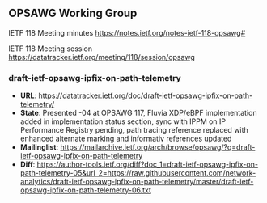 ## OPSAWG Working Group

IETF 118 Meeting minutes
https://notes.ietf.org/notes-ietf-118-opsawg#

IETF 118 Meeting session
https://datatracker.ietf.org/meeting/118/session/opsawg

### draft-ietf-opsawg-ipfix-on-path-telemetry
* **URL**: https://datatracker.ietf.org/doc/draft-ietf-opsawg-ipfix-on-path-telemetry/
* **State**: Presented -04 at OPSAWG 117, Fluvia XDP/eBPF implementation added in implementation status section, sync with IPPM on IP Performance Registry pending, path tracing reference replaced with enhanced alternate marking and informativ references updated
* **Mailinglist**: https://mailarchive.ietf.org/arch/browse/opsawg/?q=draft-ietf-opsawg-ipfix-on-path-telemetry
* **Diff**: https://author-tools.ietf.org/diff?doc_1=draft-ietf-opsawg-ipfix-on-path-telemetry-05&url_2=https://raw.githubusercontent.com/network-analytics/draft-ietf-opsawg-ipfix-on-path-telemetry/master/draft-ietf-opsawg-ipfix-on-path-telemetry-06.txt